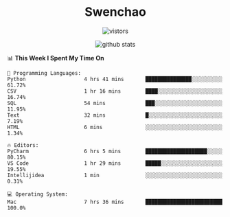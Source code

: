 <h1 align="center">Swenchao</h3>

<p align="center">
  <img src="https://visitor-badge.glitch.me/badge?page_id=Swenchao" alt="vistors" />
</p>

<p align="center">
  <img src="https://github-readme-stats.vercel.app/api?username=Swenchao&count_private=true&show_icons=true&theme=vue-dark&hide_title=true" alt="github stats" />
</p>

<!--START_SECTION:waka-->
📊 **This Week I Spent My Time On** 

```text
💬 Programming Languages: 
Python                   4 hrs 41 mins       ███████████████░░░░░░░░░░   61.72% 
CSV                      1 hr 16 mins        ████░░░░░░░░░░░░░░░░░░░░░   16.74% 
SQL                      54 mins             ███░░░░░░░░░░░░░░░░░░░░░░   11.95% 
Text                     32 mins             █░░░░░░░░░░░░░░░░░░░░░░░░   7.19% 
HTML                     6 mins              ░░░░░░░░░░░░░░░░░░░░░░░░░   1.34%

🔥 Editors: 
PyCharm                  6 hrs 5 mins        ████████████████████░░░░░   80.15% 
VS Code                  1 hr 29 mins        █████░░░░░░░░░░░░░░░░░░░░   19.55% 
Intellijidea             1 min               ░░░░░░░░░░░░░░░░░░░░░░░░░   0.31%

💻 Operating System: 
Mac                      7 hrs 36 mins       █████████████████████████   100.0%

```


<!--END_SECTION:waka-->
